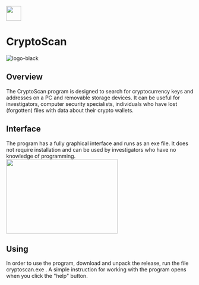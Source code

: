 <img src="https://user-images.githubusercontent.com/101092112/162491645-b347167b-4dc6-49b0-897a-ee57c1d6201e.png" width=40px height=40px><br>
# CryptoScan 
![logo-black](https://user-images.githubusercontent.com/101092112/162493849-b7c77d0d-7019-45a9-a91f-cd3c7735eb6d.png)

## Overview
The CryptoScan program is designed to search for cryptocurrency keys and addresses on a PC and removable storage devices. 
It can be useful for investigators, computer security specialists, individuals who have lost (forgotten) files with data about their crypto wallets.

## Interface
The program has a fully graphical interface and runs as an exe file. It does not require installation and can be used by investigators who have no knowledge of programming.
<br><img src="https://user-images.githubusercontent.com/101092112/162491645-b347167b-4dc6-49b0-897a-ee57c1d6201e.png" width=300px height=200px>


## Using
In order to use the program, download and unpack the release, run the file cryptoscan.exe . A simple instruction for working with the program opens when you click the "help" button.
